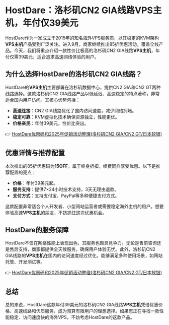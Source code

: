# HostDare：洛杉矶CN2 GIA线路VPS主机，年付仅39美元

HostDare作为一家成立于2015年的知名海外VPS服务商，以其稳定的KVM架构**VPS主机**产品受到广泛关注。进入9月，商家继续推出85折优惠活动，覆盖全线产品。今天，我们将重点介绍一款性价比极高的洛杉矶CN2 GIA线路**VPS主机**，年付仅需39美元，适合追求高速网络体验的用户。

## 为什么选择HostDare的洛杉矶CN2 GIA线路？

HostDare的**VPS主机**主要部署在洛杉矶数据中心，提供CN2 GIA和CN2 GT两种线路选择。这款洛杉矶CN2 GIA线路产品以低延迟、高速稳定的特点著称，非常适合国内用户访问。其核心优势包括：

- **高速连接**：CN2 GIA线路优化了国内访问速度，减少网络拥堵。
- **稳定可靠**：KVM虚拟化技术确保资源独立，性能更优。
- **价格亲民**：年付39美元，性价比突出。

👉 [HostDare优惠码和2025年促销活动整理(洛杉矶CN2 GIA/CN2 GT/日本软银)](https://bit.ly/hostdare)

## 优惠详情与推荐配置

本次推出的85折优惠码为**15OFF**，属于终身折扣，续费同样享受优惠。以下是推荐配置的亮点：

- **价格**：年付39美元起。
- **服务支持**：提供7×24小时技术支持，3天无理由退款。
- **支付方式**：支持支付宝、PayPal等多种便捷支付方式。

这款配置非常适合个人开发者、小型网站运营者或需要稳定海外主机的用户。想要体验高速**VPS主机**的朋友，不妨抓住这次优惠机会。

## HostDare的服务保障

HostDare不仅在网络性能上表现出色，其服务也颇具竞争力。无论是售前咨询还是售后支持，商家都提供全天候服务，确保用户体验无忧。此外，洛杉矶CN2 GIA线路的**VPS主机**在国内的访问速度经过优化，能够满足多种使用场景，如网站托管、开发测试等。

👉 [HostDare优惠码和2025年促销活动整理(洛杉矶CN2 GIA/CN2 GT/日本软银)](https://bit.ly/hostdare)

## 总结

总的来说，HostDare这款年付39美元的洛杉矶CN2 GIA线路**VPS主机**凭借优惠价格、高速线路和优质服务，成为预算有限用户的理想选择。如果您正在寻找一款性能稳定、访问速度快的海外VPS，不妨考虑HostDare的这款产品。